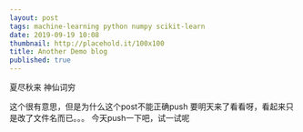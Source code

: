 ```yaml
---
layout: post
tags: machine-learning python numpy scikit-learn
date: 2019-09-19 10:08
thumbnail: http://placehold.it/100x100
title: Another Demo blog
published: true
---
```


夏尽秋来
神仙词穷

<!--more-->

这个很有意思，但是为什么这个post不能正确push 要明天来了看看呀，看起来只是改了文件名而已。。。
今天push一下吧，试一试呢
